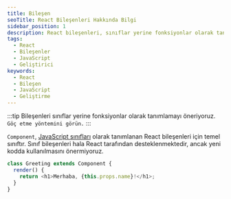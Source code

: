 ```yaml
---
title: Bileşen
seoTitle: React Bileşenleri Hakkında Bilgi
sidebar_position: 1
description: React bileşenleri, sınıflar yerine fonksiyonlar olarak tanımlanabilen temel yapı taşlarıdır. Bu belgede, bileşenlerin özellikleri ve yaşam döngüsü yöntemleri hakkında bilgi bulacaksınız.
tags: 
  - React
  - Bileşenler
  - JavaScript
  - Geliştirici
keywords: 
  - React
  - Bileşen
  - JavaScript
  - Geliştirme
---
```

:::tip
Bileşenleri sınıflar yerine fonksiyonlar olarak tanımlamayı öneriyoruz. `Göç etme yöntemini görün.`
:::



`Component`, [JavaScript sınıfları](https://developer.mozilla.org/en-US/docs/Web/JavaScript/Reference/Classes) olarak tanımlanan React bileşenleri için temel sınıftır. Sınıf bileşenleri hala React tarafından desteklenmektedir, ancak yeni kodda kullanılmasını önermiyoruz.

```js
class Greeting extends Component {
  render() {
    return <h1>Merhaba, {this.props.name}!</h1>;
  }
}
```